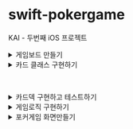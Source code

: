 # swift-pokergame
KAI - 두번째 iOS 프로젝트 

<details>
<summary>게임보드 만들기</summary>

## 🎯주요 작업

- [x]  코드로 화면 크기에 따라 뷰를 균등하게 분리해서 생성
- [x]  이미지 뷰에 content mode 학습하고 원하는 비율로 표시하기 → 1:1.27 비율 균등하게 7등분
- [x]  이미지를 배경에 패턴으로 추가하기

## 📚학습 키워드

### **StackView**
<img width="727" alt="스크린샷 2024-03-11 오전 10 18 13" src="https://github.com/codesquad-members-2024/swift-photoframe/assets/104732020/2073ccc0-fe4d-401e-99ef-bedb1ecd90b8">

2015년 iOS 9에서 처음으로 등장했다.

Stack View는 그 자체로 내용을 가지진 않고
UI 요소를 가로 혹은 세로로 묶어주는 역할을 한다.

### **StatusBar : 상태창**

색상변경 방법

1. Project → General → Deployment Info 들어가기
2. Status Bar Style에서 고르기
    1. Dark Content : 검은색 표시
    2. Light Content : 흰색 표시
        
<img width="760" alt="스크린샷 2024-03-11 오전 10 23 29" src="https://github.com/codesquad-members-2024/swift-photoframe/assets/104732020/a78f817b-ee21-4e5d-8dfe-a5b0c32997ba">
        
3. Info.plist에서 `View controller-based status bar appearance` 를 추가하고 Value No로 설정하기
    1. 하는 이유? 앱 전체에서 하나의 상태 표시줄 모양을 사용하게 된다.
        
<img width="715" alt="스크린샷 2024-03-11 오전 10 26 16" src="https://github.com/codesquad-members-2024/swift-photoframe/assets/104732020/2a9ac14a-2133-4ea2-be58-5ae463f297a1">
        

### UIImageView

이미지를 화면에 표시하는 뷰. 

이 뷰는 내부적으로 하나의 `UIImage`를 관리

이미지 뷰 속성들…

- Scale To Fill
- Aspect Fit
- Aspect Fill
- Top, Bottom, Left, Right…
1. **Scale**은 가로x세로 비율을 유지하지 않는다
2. **Aspect**는 비율을 유지한다.
3. Fill은 단어 뜻 그대로여백을 남기지 않고 모두 "채운다".
4. . **Fit**은 영역안에 이미지를 "맞춘다".

## 💻고민과 해결

### 코드로 7개 화면크기를 구하고 균등하게 7등분하여 이미지를 어떻게 표시할 것인가??

1. 현재 뷰의 너비에서 좌우여백, 카드사이 여백을 뺀 길이를 구한다.
2. 이용할 수 있는 가로길이에서 7등분한다
3. 높이는 1.27 곱한다
4. 반복문을 통해서 각 카드의 x좌표를 구하고 ImageView를 생성한다.

## 🤔결과

![Simulator Screenshot - iPhone 15 Pro - 2024-03-11 at 12 03 20](https://github.com/codesquad-members-2024/swift-photoframe/assets/104732020/aa3de693-6338-49cb-85c6-4ccac7a59a70)

## 📚추가학습

### 앱 기본 설정(Info.plist)을 변경하는 방식에 대해 학습하고 앱 표시 이름을 변경하는 방법?

Info.plist : 앱이나 플러그인에 필요한 여러가지 설정들을 제공하는 XML 파일

<img width="107" alt="스크린샷 2024-03-11 오후 12 14 30" src="https://github.com/codesquad-members-2024/swift-photoframe/assets/104732020/56c7df2d-cd0f-4ff2-85ec-9b8b40540cf8">

<img width="411" alt="스크린샷 2024-03-11 오후 12 11 24" src="https://github.com/codesquad-members-2024/swift-photoframe/assets/104732020/86241fe3-ae70-4a4f-85f1-51c28351c66b">

<img width="1034" alt="스크린샷 2024-03-11 오후 12 17 40" src="https://github.com/codesquad-members-2024/swift-photoframe/assets/104732020/8fe76eb5-34f4-4c1b-a4b8-69c790b5b47a">

</div>
</details>

<details>
<summary>카드 클래스 구현하기</summary>

## 🎯주요 작업

- [x]  객체지향 프로그래밍 방식으로 필요한 역할을 담당하는 객체를 설계
- [x]  객체 내부 데이터 타입과 사용할 데이터를 구분하기
- [x]  유니코드를 활용하기

## 📚학습 키워드

<details>
<summary>Memory Model</summary>

앱을 실행했을 때 iOS가 프로세스가 처리하는 메모리 모델은  다른 메모리 모델과 동일하다.
코드가 올라가는 TEXT 영역

전역변수를 다루는 BSS(Block Started by Symbol), GVAR(Global Variables)

swift로 작성하더라도, 스위프트 컴파일되서 나오는 결과들은 C와 호환되는 프로세스 모델을 만드는 것이 목표이기 때문에 위 3가지 구조는 크게 다르지 않다.

새로운 함수를 호출하는 경우에 sp가 내려오게 된다. 매개변수와 리턴주소가 스택에 차지하게 된다. 그런 다음에,

지역 변수를 선언하면 스택영역을 차지하게 된다.

이러한 구조는 컴파일 구조 등등 여러 규격에 따라 다르지만, **개념상으로는 위의 구조를 그대로 사용한다.**

### Stack Frame

sp: 스택 포인터

사용중인 스택주소의 마지막 sp에서 직전에 사용중이였던 sp를 이어서 함수를 호출하거나, 새로 할당하는 경우에 계속 쌓이게되는 구조를 지닌다.

### iOS 프로세스 메모리

Text영역에서 코드가 올라가게 된다.

클래스는 Heap에 로딩된다.

함수가 호출하는 경우 !

호출하는 순간 스택에 매개변수 값이 쌓이게 된다.

local variable이 스택에 쌓인다.

‼️문자열은 기존 Objective-C에 의하면 스택에 들어가는게 아니라, 컴파일 하는 순간에 문자열을 텍스트영역에 복사해놓고, 그것을 참조하는 형식으로 만들어졌다.

위 과정은 Swift에서는 달라진다!!!!!!!!!!!

그리고 함수안에 클래스를 선언한 경우에는 클래스의 인스턴스가 Heap에 생기게 되고, 속성값은 인스턴스로 할당하게 된다.

그리고 return하는 순간에, 

1. 스택이 다 비워지고
2. ARC에 의해 Heap은 해제된다.

### Heap Allocation

만약에 힙에 오브젝트들을 생성한다면…

작은 오브젝트, 큰 오브젝트가 있을 수 있다.

만들 때는 괜찮지만, 쓰고 지우고 만들고 하다보면,

이가 빠진 것 처럼 중간에 있는게 듬성듬성 비워지는데 힙이 효율적이지 못하게 된다.

그래서 극복하기 위해 최신 iOS는 크기에 따라서 영역이 나뉘어 졌다. 

→ 이러한 관리하는 것을 “Virtual Memory 관리한다” 표현

힙 영역이 Virtual Memory와 같이 관리가 된다.

물리 메모리를 관리하는 VM 오브젝트들이 커널 내부에서 관리를 하는데 크기에 따른 힙의 영역이 VM들과 매칭이 되어 있다.

### 그래서..

iOS, MacOS 구분과 그 OS들이 얼마만큼의 Page와 연결이 되는지에 따라서 힙 영역에 있는 크기가 정해진다.

1. 작은 클래스를 선언한다고 하면 힙의 TINY영역에 만들어지고
2. String을 로딩하는 Data처럼 선언을 하더라도 1️⃣TINY영역에 buffer를 차지하는 포인터에 대한 영역만 잡히고, 2️⃣실제로 큰 데이터는 힙의 Large영역에 만들어진다.
3. 특이하게 Image는 워낙 크기때문에 이미지를 할당하고, 관리하는 영역이 VM에 따로 있다. 그리고 이미지 객체를 잘못 쓰게 되면 VM이 가득차서 **오버플로우**가 발생할 수 있다.

### NSString 문자열 객체 최적화

NSString: Foundation에 만들어져있는 문자열을 다루는 객체

NSString이 최적화하기 위해서 인스턴스가 만들어지더라도, 내부의 클래스가 텍스트영역에 있는 문자열을 참조해서 쓰는 구조로 만들어져 있다. → 메모리를 효율적으로 쓰기위해서 Objective-C시절에 했던 최적화 방법

### 스위프트 문자열 메모리 할당 분석 ‼️‼️‼️

스위프트 문자열은 메모리 레이아웃이 18바이트로 차지한다.

그래서 이를 기준으로 했을 때, 12바이트보다 작은 값이냐, 큰값이냐에 따라서 나뉨

1. 12바이트보다 작은 값일 때
    1. 스택에 문자열이 할당
2. 12바이트보다 큰 값일 때
    1. 힙에 할당, 스택의 공간에는 힙에 만들어진 주소가 들어가게 된다.

스위프트 문자열은 길이에 따라서 다르게 동작된다!!!!!!!!!

value타입이라고 무조건 스택에 생기지 않는다!! 중요!!!!!!!!!

그래서 대표적인 타입이 String인데 길이에 따라서 다르게 할당된다. why? 최적화를 위해서!!!!!

### 추상화 기법의 선택

- Struct: 엔티티 (저장되고, 관리되어야 하는 데이터의 집합)
- Class: Identity가 필요한 부분, 상속등의 OOP(***Object-Oriented*** Programming)
- Generics: 정적 다형성으로 가능한 경우
- Protocol: 동적 다형성으로 필요한 경우

### Struct에 클래스 타입의 Property가 많으면..

- enum, struct 등 Value type으로 대체
- Reference Counting 줄임

### Protocol Type을 쓸 때 대상이 큰 struct면..

- Indirect storage로 struct 구조 변경
- Mutable 해야하면 Copy-on-Write 구현

</div>
</details>

<details>
<summary>Object-oriented Design</summary>

프로그램을 독립적인 단위인 객체들로 나누고 이 객체들의 상호작용을 통해 프로그램을 설계하고 구현하는 패러다임,

객체지향 프로그래밍 특성 추캡상다

- 추상화
    - 객체의 공통적인 속성과 기능을 추출하여 정의하는 것
    - 토끼, 강아지, 사자의 공통적인 특징 포유류로 추상화한다
- 캡슐화
    - 객체 수행 목적에 따라 데이터 구조 및 처리방법을 결합시켜 묶는다. 외부에 내부 기능 구현 내용을 감추고 이용방법만 알 수 있다.
    - 캡슐화는 왜 외부에서 객체의 직접 접근을 막는가?  은닉화 장점을 갖기 때문에
    - 변경을 못하게 하여, 유지보수나 확장시 오류의 범위를 최소화한다.
    - 조작법은 바뀌어도 사용방법 자체는 바뀌지 않아서 오류의 범위를 최소화
    - 데이터가 변경되어도, 다른 객체에 영향을 주지 않는 독립성을 갖는다.
- 상속
    - 상위개념의 특징을 하위 개념이 물려받아 사용하는 것
    - 재사용을 하여 코드의 길이를 줄이고, 가독성을 높인다.
    - 상속은 기능확장의 개념으로 생각해야 한다.
- 다형성
    - 상속과 연관있는 개념으로, 자식 클래스가 여러형태로 존재하는 것
    - 오버로드와 오버라이딩 대표적인 예시이다.
    - 오버라이딩 : 서브클래스는 슈퍼클래스에서 상속할 메서드, 프로퍼티, 서브스크립트를 재정의하는 것을 말한다.
    - 오버로드: 함수의 이름은 같으나, 매개변수, 리턴타입 등으로 다르게 설정하여 함수를 중복으로 선언하는 것을 말한다.

### 장점 재생자유

1. 재사용성
2. 생산성 향상
3. 자연스러운 모델링
4. 유지보수 

### 단점

1. 많은 오버헤드가 발생한다

### 객체지향 프로그램 및 설계의 기본 원칙 다섯가지

### SPR(Single Responsibility Principle)

단일 책임 원칙

클래스는 하나의 책임을 가져야 한다.

SPR을 위반한 사례 → Messive View

이를 해결하기 위해서? 클래스를 작게 만들도록 노력

### OCP (Open-Closed Principle)

개방 폐쇄 원칙

모듈 확장에는 열려있고, 변경에는 닫혀있어야 한다.

→ 분기문을 적절히 쓰면서 줄이도록 노력하기 

if/ switch 대신에

1. protocol 사용하기
2. dictionary 사용하기

### LSP (Liskov Substitution Principle)

리스코프 치환 원칙

자식클래스가 부모클래스의 동작을 방해하면 안된다.

### ISP (Interface Segregation Principle)

인터페이스 분리 원칙

클래스가 사용하지 않는 메소드에 의존관계를 맺으면 안되고, 사용하는 기능만 제공하도록 인터페이스를 분리해야한다.

### DIP (Dependency Inversion Principle)

의존 역전 원칙

상위클래스, 인터페이스, 추상클래스일수록 변하지 않을 가능성이 높기 때문에 의존하라는 것

</div>
</details>

### **유니코드**

전 세계 사람들이 사용할 수 있는 부호 체계

Swift에서 문자열을 저장할 때는 문자열에 포함된 각각의 문자를 유니코드값or스탈라값(UTF-32)으로 저장한다

스탈라값(UTF-32)으로 저장된 문자는 언제든지 UTF-8, UTF-16으로 쉽게 변환할 수 있다.


## 💻고민과 해결

### `stackView.translatesAutoresizingMaskIntoConstraints = false` 무엇인가?

시스템이 자동으로 제약 조건을 생성하지 않도록 하는 것,

개발자가 직접 모든 제약 조건을 정의해야 하는 것을 의미한다.

<img width="156" alt="스크린샷 2024-03-11 오후 2 15 58" src="https://github.com/codesquad-members-2024/swift-pokergame/assets/104732020/8cc3b044-705a-4ecd-b111-507745ccc187">

해결방법 : 스택 뷰의 높이를 그 너비의 약 1/7에 해당하는 1.27배로 설정해야 함


```swift
// stackView.heightAnchor.constraint(equalTo: stackView.widthAnchor , multiplier: 1.27)
stackView.heightAnchor.constraint(equalTo: stackView.widthAnchor , multiplier: 1.27 / CGFloat(7))
```




### if let 과 guard let 문법 차이

### if let

옵셔널 값이 nil이 아닐 때 코드 블록을 실행한다.

값이 없을 경우,  다른 코드의 실행을 할 수 있도록 진행시킨다.

```swift
if let value = optionalValue {
    // optionalValue가 nil이 아닐 때 실행되는 블록
} else {
    // optionalValue가 nil일 때 실행되는 블록
}

```

### guard let

nil인 경우에 현재 코드의 실행 흐름을 빠져나가도록 강제시킨다.

```swift
guard let value = optionalValue else {
    // optionalValue가 nil일 때 실행되고 함수에서 빠져나감
    return
}
// value를 그대로 사용한다.

```

## 🤔결과

<img width="627" alt="스크린샷 2024-03-12 오후 2 18 16" src="https://github.com/codesquad-members-2024/swift-pokergame/assets/104732020/9ccd66a1-30ff-41da-b6e9-5aa4bbfb74d7">

</div>
</details>


&nbsp;

<details>
<summary>카드덱 구현하고 테스트하기</summary>

## 🎯주요 작업

- [x]  구조체와 클래스 차이점을 학습, 속성변화 확인하기
- [x]  참조 접근자 학습
- [x]  클래스 메모리 관리방식을 학습, reset()할때 이전에 만든 객체 설명
- [x]  메모리 분석도구 학습
- [x]  카드 객체 인스턴스를 포함하는 카드덱 구조체 구현

## 📚학습 키워드

### struct

1. 값 타입, 구조체의 인스턴스를 다른 변수에 할당하거나 함수에 전달할 때 인스턴스의 복사본이 생성되고 전달된다.
2. 다른 구조체나 클래스로부터 상속될 수 없다
3. 타입 캐스팅 지원 안함
4. 소멸자 없음
5. Stack에 만들어짐 (heap에 만들어지는예외 있음)

### class

1. 참조 타입, 클래스의 인스턴스를 다른 변수에 할당하거나 함수에 전달할 때 인스턴스에 대한 참조, 포인터가 전달된다.
2. 상속 가능 → 오버라이딩, 다형성
3. 인스턴스는 런타임에 타입을 검사하고 해석하기 위해 타입캐스팅 사용가능
4. deinit 사용가능
5. heap에 만들어짐

### 속성 변화할 때 차이

- 구조체의 인스턴스가 let으로 선언된 경우

→ 인스턴스의 속성을 수정할 수 없다.

속성을 수정할려면 var로 선언해야 됨

- 클래스 인스턴스가 let으로 선언된 경우

해당 인스턴스의 참조된 속성이 var로 선언되어 있으면 수정이 가능하다

→ 변수가 인스턴스 자체를 직접 가지고 있는 것이 아닌, 인스턴스를 가리키는 참조를 가지고 있기 때문이다.

### 참조 접근자를 통해 정보를 감추고, 메서드 접근

```swift
class BankAccount {
    private var balance: Double = 0.0 // 은닉화된 잔액 정보

    // 잔액에 대한 참조 접근자 메소드
    func getBalance() -> Double {
        return balance
    }

    // 잔액을 증가시키는 메소드
    func deposit(amount: Double) {
        if amount > 0 {
            balance += amount
        }
    }

    // 잔액을 감소시키는 메소드
    func withdraw(amount: Double) -> Bool {
        if amount <= balance && amount > 0 {
            balance -= amount
            return true
        } else {
            return false
        }
    }
}
```

### 클래스 메모리 관리 방식 = ARC

Automatic Reference Counting

메모리 누수 방지, 메모리 관리를 위해

객체의 참조 횟수를 자동으로 계산하고, 객체가 더 이상 필요하지 않게 되면 메모리에서 자동으로 해제하는 시스템

### ARC 과정

1. 인스턴스 생성: 객체의 인스턴스가 생성 될 때, ARC는 해당 인스턴스에 대한 RC를 1추가함
2. 참조 추가: 다른 변수, 상수가 생성된 인스턴스를 참조할 때마다 RC 1씩 증가함
3. 참조 해제: RC 1씩 감소
4. 메모리 해제: 인스턴스의 RC가 0이 되면, ARC는 인스턴스가 더이상 필요하지 않다고 판단 후, 메모리에서 해제 함

### Instruments

iOS 프로젝트할 때, 디바이스에 올려 테스트하여 크래쉬가 없이 잘 작동하는 것에 만족하는 것이 아니라 프로파일링까지 마무리 해야 실유저에게 크래쉬안나는 보장을 할 수 있게 됨

## 💻고민과 해결

count = 배열의 count 

shuffle, removeOne, reset 기능은 배열을 이용해서 구현하도록 한다.

## 🤔결과

<img width="627" alt="스크린샷 2024-03-13 오전 12 48 10" src="https://gist.github.com/assets/104732020/e92336ac-9277-4140-9d08-24e2f5e61009">

</div>
</details>

<details>
<summary>게임로직 구현하기</summary>

## 🎯주요 작업

- [x]  포커 게임 딜러와 참가자 클래스 구현하기
- [x]  딜러와 참가자를 포함하는 PokerGame 객체를 만들기
- [x]  PokerGame을 단위 테스트 하기

## 📚학습 키워드

### XCTest

유닛 테스트를 할 수 있게 도와주는 프레임워크 

## 💻고민과 해결

### 딜러의 기능

1. 딜러의 인스턴스가 생성되면 셔플된 카드덱을 가진다.
2. 딜러도 카드 패를 가진다.
3. 52장의 카드덱에서 카드 1장을 제거된 요소를 추출할 수 있다.

### 참가자의 기능

1. 참가자는 카드 패를 가진다.
2. 카드를 받아서 카드패에 추가하는 기능을 가진다.

### PokerGame의 기능

1. 게임타입과 참가자 수에 따라 초기화 된다.
2. 초기화 때 참가자 수에 맞게 랜덤이름이 생성하고 각 플레이어는 이름을 받고, 인스턴스를 생성한다.
3. startGame함수가 실행되면 게임타입에 맞게 플레이어에게 카드를 분배한다.
4. 마지막으로 딜러 자신도 카드를 받는다.

### PokerGame 객체는 struct? class?

1. 게임 상태의 동적 관리를 하기 위해서 
2. 나중에 스터드 포커를 나아가서 드로우 포커 등등 포커 게임 종류의 확장하는 경우에 상속 가능성을 고려해서 class로 만들게 되었습니다.

## 🤔질문

카드가 잘 생성되었는지 count로 제가 파악하고 싶은 테스트는 해보았는데,

1. 딜러와 플레이어가 랜덤된 카드를 잘 가져갔는지를 확인하고 싶어서 PokerGame안에 print함수를 만들었습니다. 
2. unit test에서 랜덤된 결과를 파악하기가 힘들어서, 콘솔출력말고는 방법이 떠오르지 않는데 방법이 있을까요??

</div>
</details>

<details>
<summary>포커게임 화면만들기</summary>

## 🎯주요 작업

- [x]  PokerCard객체와 이미지 파일명을 매치하는 방법 모색하기
- [x]  shake 이벤트를 발생하면 랜덤카드를 다시 섞고 다시 동작하도록 구현
- [x]  카드 이미지를 적용한 UI를 완성한다.

## 📚학습 키워드

### **Segment Control**

여러 세그먼트로 구성된 수평 컨트롤러

```swift
func setupSegmentControl() {
        let gameTypeSegmentedControl = UISegmentedControl(items: ["7 Cards", "5 Cards"])
        let playerCountSegmentedControl = UISegmentedControl(items: ["2명", "3명", "4명"])
        
        gameTypeSegmentedControl.selectedSegmentIndex = 0
        playerCountSegmentedControl.selectedSegmentIndex = 0
        
        gameTypeSegmentedControl.addTarget(self, action: #selector(gameTypeChanged(_:)), for: .valueChanged)
        playerCountSegmentedControl.addTarget(self, action: #selector(playerCountChanged(_:)), for: .valueChanged)
        
        segmentStackView = UIStackView(arrangedSubviews: [gameTypeSegmentedControl, playerCountSegmentedControl])
        segmentStackView.axis = .vertical
        segmentStackView.distribution = .fillEqually
        segmentStackView.spacing = 10
        segmentStackView.translatesAutoresizingMaskIntoConstraints = false
        
        view.addSubview(segmentStackView)
        
        NSLayoutConstraint.activate([
            segmentStackView.centerXAnchor.constraint(equalTo: view.centerXAnchor),
            segmentStackView.centerYAnchor.constraint(equalTo: view.topAnchor, constant: 100),
            segmentStackView.leadingAnchor.constraint(equalTo: view.leadingAnchor, constant: 100),
            segmentStackView.trailingAnchor.constraint(equalTo: view.trailingAnchor, constant: -100)
        ])
    }
    
    @objc func gameTypeChanged(_ sender: UISegmentedControl) {
        switch sender.selectedSegmentIndex {
        case 0:
            selectedGameType = .sevenCard
        case 1:
            selectedGameType = .fiveCard
        default:
            break
        }
        updateGame()
    }
    
    @objc func playerCountChanged(_ sender: UISegmentedControl) {
        switch sender.selectedSegmentIndex {
        case 0:
            selectedPlayerCount = .two
        case 1:
            selectedPlayerCount = .three
        case 2:
            selectedPlayerCount = .four
        default:
            break
        }
        updateGame()
    }
```

### **Shake 이벤트**

### **motionBegan(_:with:)**

모션이벤트가 시작되었다고 receiver에게 알려준다.

motionBegan은 UIResponder의 인스턴스 메서드이다.

UIViewController는 UIREsponder를 상속받고 있기 때문에 바로 사용이 가능한 것

```swift
override func motionBegan(_ motion: UIEvent.EventSubtype, with event: UIEvent?) {
        if motion == .motionShake {
            updateGame()
        }
    }
```

## 💻고민과 해결

1. 세그먼트 컨트롤 2개를 담고 있는 스택뷰 하나와

라벨과 카드이미지를 담고있는 스택뷰를 메인스택뷰에 담아서 동적으로 표시하고자 의도했는데, 뭔가 코드가 중구난방으로 지저분하게 되어서 아쉽다.

내 자신도 코드읽기가 불편한데, 다른 사람이 이러한 코드를 읽으면 이해하기 매우 어려울 것 같다고 생각이 들었다.

1. 매번 느끼지만 제약조건을 설정하는 것이 매우 어려움을 느꼈다. 

## 🤔결과

<img width="489" alt="스크린샷 2024-03-15 오전 10 34 06" src="https://github.com/codesquad-members-2024/swift-pokergame/assets/104732020/2597c27d-e728-457a-9db2-952cac13f5a7">

![결과](https://github.com/codesquad-members-2024/swift-pokergame/assets/104732020/43c18b7d-30af-4d21-9ce7-8c39bfaedc04)

## 📚추가학습

### Assets에 이미지 배율에 대해 학습

애플 디바이스는 3가지 종류가 있다.

1. 아이폰 4이전 → 일반 디스플레이
2. 아이폰 4 ~ 아이폰 5 → 레티나 디스플레이
3. 아이폰 6 ~ → 레티나 HD디스플레이, Super Retina HD,  Super Retina XDR 디스플레이

디스플레이는 픽셀이 들어간다

애플은 iPhone 4세대를 출시하면서, pt(point)개념을 도입하였다.

pt단위를 사용하면 면적당 픽셀 수 에 상관없이 같은 크기의 화면을 제공할 수 있다.

4이전 아이폰 모델은 1pt = 1px이였기 때문에 pt개념이 필요없지만,

4세대 이후로 1pt = 4px

6세대 이후로 1pt = 9px이 들어가게 되면서

이런 변화를 대응하기 위해 1x 2x 3x 배율 개념이 도입되었다.

기기는 자동으로 자신에게 맞는 배율의 이미지를 사용한다.

개발자는 사용자가 어떤 디바이스를 실행할지 모르기 때문에 모두 준비해야 된다.

</div>
</details>
